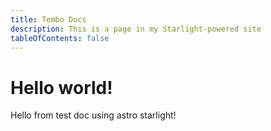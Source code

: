 ```yaml
---
title: Tembo Docs
description: This is a page in my Starlight-powered site
tableOfContents: false
---
```


# Hello world!

Hello from test doc using astro starlight!

